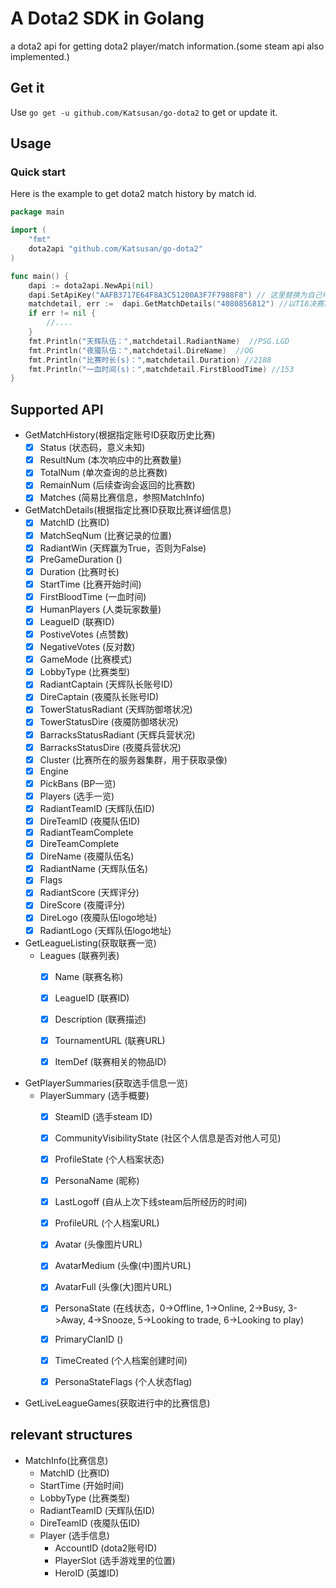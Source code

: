 # A Dota2 SDK in Golang

a dota2 api for getting dota2 player/match information.(some steam api also implemented.)

## Get it ##

Use `go get -u github.com/Katsusan/go-dota2` to get or update it.

## Usage ##

### Quick start ###

Here is the example to get dota2 match history by match id.

```go
package main

import (
    "fmt"
    dota2api "github.com/Katsusan/go-dota2"
)

func main() {
    dapi := dota2api.NewApi(nil)
    dapi.SetApiKey("AAFB3717E64F8A3C51200A3F7F7988F8") // 这里替换为自己申请的apikey
    matchdetail, err :=  dapi.GetMatchDetails("4080856812") //以TI8决赛第五场为例
    if err != nil {
        //....
    }
    fmt.Println("天辉队伍：",matchdetail.RadiantName)  //PSG.LGD
    fmt.Println("夜魇队伍：",matchdetail.DireName)  //OG
    fmt.Println("比赛时长(s)：",matchdetail.Duration) //2188
    fmt.Println("一血时间(s)：",matchdetail.FirstBloodTime) //153
}

```

## Supported API ##
- GetMatchHistory(根据指定账号ID获取历史比赛)
  - [x] Status (状态码，意义未知)
  - [x] ResultNum (本次响应中的比赛数量)
  - [x] TotalNum  (单次查询的总比赛数)
  - [x] RemainNum (后续查询会返回的比赛数)
  - [x] Matches (简易比赛信息，参照MatchInfo)

- GetMatchDetails(根据指定比赛ID获取比赛详细信息)
    - [x] MatchID (比赛ID)
    - [x] MatchSeqNum (比赛记录的位置)
    - [x] RadiantWin (天辉赢为True，否则为False)
    - [x] PreGameDuration ()
    - [x] Duration (比赛时长)
    - [x] StartTime (比赛开始时间)
    - [x] FirstBloodTime (一血时间)
    - [x] HumanPlayers (人类玩家数量)
    - [x] LeagueID (联赛ID)
    - [x] PostiveVotes (点赞数)
    - [x] NegativeVotes (反对数)
    - [x] GameMode (比赛模式)
    - [x] LobbyType (比赛类型)
    - [x] RadiantCaptain (天辉队长账号ID)
    - [x] DireCaptain (夜魇队长账号ID)
    - [x] TowerStatusRadiant (天辉防御塔状况)
    - [x] TowerStatusDire (夜魇防御塔状况)
    - [x] BarracksStatusRadiant (天辉兵营状况)
    - [x] BarracksStatusDire (夜魇兵营状况)
    - [x] Cluster (比赛所在的服务器集群，用于获取录像)
    - [x] Engine
    - [x] PickBans (BP一览)
    - [x] Players (选手一览)
    - [x] RadiantTeamID (天辉队伍ID)
    - [x] DireTeamID (夜魇队伍ID)
    - [x] RadiantTeamComplete
    - [x] DireTeamComplete
    - [x] DireName (夜魇队伍名)
    - [x] RadiantName (天辉队伍名)
    - [x] Flags
    - [x] RadiantScore (天辉评分)
    - [x] DireScore (夜魇评分)
    - [x] DireLogo (夜魇队伍logo地址)
    - [x] RadiantLogo (天辉队伍logo地址)

- GetLeagueListing(获取联赛一览)
    - Leagues (联赛列表)
        - [x] Name (联赛名称)
        - [x] LeagueID (联赛ID) 
        - [x] Description (联赛描述)
        - [x] TournamentURL (联赛URL)
        - [x] ItemDef (联赛相关的物品ID)



- GetPlayerSummaries(获取选手信息一览)
    - PlayerSummary (选手概要)
        - [x] SteamID (选手steam ID)
        - [x] CommunityVisibilityState (社区个人信息是否对他人可见)
        - [x] ProfileState (个人档案状态)
        - [x] PersonaName (昵称)
        - [x] LastLogoff (自从上次下线steam后所经历的时间)
        - [x] ProfileURL (个人档案URL)
        - [x] Avatar (头像图片URL)
        - [x] AvatarMedium (头像(中)图片URL)
        - [x] AvatarFull (头像(大)图片URL)
        - [x] PersonaState (在线状态，0->Offline, 1->Online, 2->Busy, 3->Away, 4->Snooze, 5->Looking to trade, 6->Looking to play)
        - [x] PrimaryClanID ()
        - [x] TimeCreated (个人档案创建时间)
        - [x] PersonaStateFlags (个人状态flag)


- GetLiveLeagueGames(获取进行中的比赛信息)






## relevant structures ##

- MatchInfo(比赛信息)
    -  MatchID (比赛ID)
    -  StartTime (开始时间)
    -  LobbyType (比赛类型)
    -  RadiantTeamID (天辉队伍ID)
    -  DireTeamID (夜魇队伍ID)
    -  Player (选手信息)
        + AccountID (dota2账号ID)
        + PlayerSlot (选手游戏里的位置)
        + HeroID (英雄ID)


    

